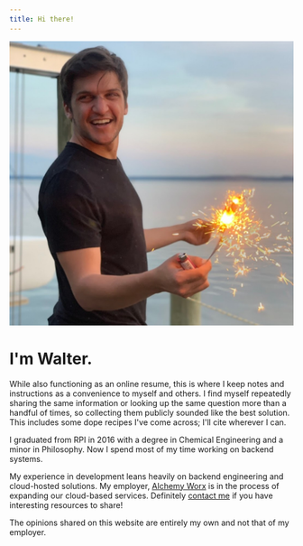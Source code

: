 ```yaml
---
title: Hi there!
---
```


![Walter](/images/walter_square.jpg#walter-index "Walter") 

# I'm Walter.
While also functioning as an online resume, this is where I keep notes and instructions as a convenience to myself and others. I find myself repeatedly sharing the same information or looking up the same question more than a handful of times, so collecting them publicly sounded like the best solution. This includes some dope recipes I've come across; I'll cite wherever I can.

I graduated from RPI in 2016 with a degree in Chemical Engineering and a minor in Philosophy. Now I spend most of my time working on backend systems.

My experience in development leans heavily on backend engineering and cloud-hosted solutions. My employer, [Alchemy Worx][alchemyworx] is in the process of expanding our cloud-based services. Definitely [contact me][emailme] if you have interesting resources to share!

The opinions shared on this website are entirely my own and not that of my employer.

[alchemyworx]: https://alchemyworx.com/
[emailme]: mailto:walterzielenski@gmail.com